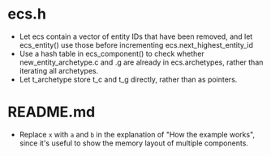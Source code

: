 # ecs.h
* Let ecs contain a vector of entity IDs that have been removed,
and let ecs_entity() use those before incrementing ecs.next_highest_entity_id
* Use a hash table in ecs_component() to check whether new_entity_archetype.c
and .g are already in ecs.archetypes, rather than iterating all archetypes.
* Let t_archetype store t_c and t_g directly, rather than as pointers.

# README.md
* Replace `x` with `a` and `b` in the explanation of "How the example works", since it's useful to show the memory layout of multiple components.
